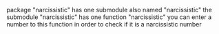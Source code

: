 package "narcissistic" has one submodule also named "narcissistic"
the submodule "narcissistic" has one function "narcissistic"
you can enter a number to this function in order to check if it is a narcissistic number